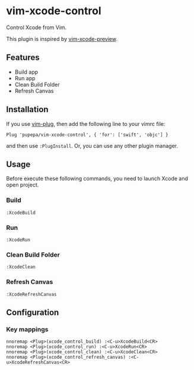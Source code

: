 vim-xcode-control
=================

Control Xcode from Vim.

This plugin is inspired by [vim-xcode-preview](https://github.com/tokorom/vim-xcode-preview).

## Features

- Build app
- Run app
- Clean Build Folder
- Refresh Canvas

## Installation

If you use [vim-plug](https://github.com/tokorom/vim-xcode-preview), then add the following line to your vimrc file:

```
Plug 'pupepa/vim-xcode-control', { 'for': ['swift', 'objc'] }
```

and then use `:PlugInstall`. Or, you can use any other plugin manager.

## Usage

Before execute these following commands, you need to launch Xcode and open project.

### Build

`:XcodeBuild`

### Run

`:XcodeRun`

### Clean Build Folder

`:XcodeClean`

### Refresh Canvas

`:XcodeRefreshCanvas`

## Configuration

### Key mappings

```
nnoremap <Plug>(xcode_control_build) :<C-u>XcodeBuild<CR>
nnoremap <Plug>(xcode_control_run) :<C-u>XcodeRun<CR>
nnoremap <Plug>(xcode_control_clean) :<C-u>XcodeClean<CR>
nnoremap <Plug>(xcode_control_refresh_canvas) :<C-u>XcodeRefreshCanvas<CR>
```
